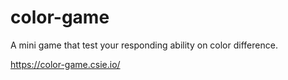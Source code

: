 # color-game

A mini game that test your responding ability on color difference.

https://color-game.csie.io/
